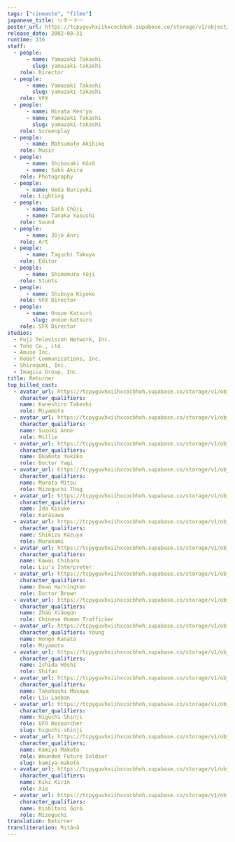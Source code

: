 ```yaml
---
tags: ["cineaste", "films"]
japanese_title: リターナー
poster_url: https://tcpyguvhxiihxcocbhoh.supabase.co/storage/v1/object/public/godzilla-cineaste-public/content/films/returner-2002/posters/returner-2002.jpg
release_date: 2002-08-31
runtime: 116
staff:
  - people:
      - name: Yamazaki Takashi
        slug: yamazaki-takashi
    role: Director
  - people:
      - name: Yamazaki Takashi
        slug: yamazaki-takashi
    role: VFX
  - people:
      - name: Hirata Ken'ya
      - name: Yamazaki Takashi
        slug: yamazaki-takashi
    role: Screenplay
  - people:
      - name: Matsumoto Akihiko
    role: Music
  - people:
      - name: Shibasaki Kôzô
      - name: Sakô Akira
    role: Photography
  - people:
      - name: Ueda Nariyuki
    role: Lighting
  - people:
      - name: Satô Chûji
      - name: Tanaka Yasushi
    role: Sound
  - people:
      - name: Jôjô Anri
    role: Art
  - people:
      - name: Taguchi Takuya
    role: Editor
  - people:
      - name: Shimomura Yûji
    role: Stunts
  - people:
      - name: Shibuya Kiyoko
    role: VFX Director
  - people:
      - name: Onoue Katsurô
        slug: onoue-katsuro
    role: SFX Director
studios:
  - Fuji Television Network, Inc.
  - Toho Co., Ltd.
  - Amuse Inc.
  - Robot Communications, Inc.
  - Shirogumi, Inc.
  - Imagica Group, Inc.
title: Returner
top_billed_cast:
  - avatar_url: https://tcpyguvhxiihxcocbhoh.supabase.co/storage/v1/object/public/godzilla-cineaste-public/content/films/returner-2002/cast-avatars/takeshi-kaneshiro-0.jpg
    character_qualifiers:
    name: Kaneshiro Takeshi
    role: Miyamoto
  - avatar_url: https://tcpyguvhxiihxcocbhoh.supabase.co/storage/v1/object/public/godzilla-cineaste-public/content/films/returner-2002/cast-avatars/anne-suzuki-0.jpg
    character_qualifiers:
    name: Suzuki Anne
    role: Millie
  - avatar_url: https://tcpyguvhxiihxcocbhoh.supabase.co/storage/v1/object/public/godzilla-cineaste-public/content/films/returner-2002/cast-avatars/yukiko-okamoto-0.jpg
    character_qualifiers:
    name: Okamoto Yukiko
    role: Doctor Yagi
  - avatar_url: https://tcpyguvhxiihxcocbhoh.supabase.co/storage/v1/object/public/godzilla-cineaste-public/content/films/returner-2002/cast-avatars/mitsu-murata-0.jpg
    character_qualifiers:
    name: Murata Mitsu
    role: Mizoguchi Thug
  - avatar_url: https://tcpyguvhxiihxcocbhoh.supabase.co/storage/v1/object/public/godzilla-cineaste-public/content/films/returner-2002/cast-avatars/kisuke-iida-0.jpg
    character_qualifiers:
    name: Îda Kisuke
    role: Karasawa
  - avatar_url: https://tcpyguvhxiihxcocbhoh.supabase.co/storage/v1/object/public/godzilla-cineaste-public/content/films/returner-2002/cast-avatars/kazuya-shimizu-0.jpg
    character_qualifiers:
    name: Shimizu Kazuya
    role: Murakami
  - avatar_url: https://tcpyguvhxiihxcocbhoh.supabase.co/storage/v1/object/public/godzilla-cineaste-public/content/films/returner-2002/cast-avatars/chiharu-kawai-0.jpg
    character_qualifiers:
    name: Kawai Chiharu
    role: Liu's Interpreter
  - avatar_url: https://tcpyguvhxiihxcocbhoh.supabase.co/storage/v1/object/public/godzilla-cineaste-public/content/films/returner-2002/cast-avatars/dean-harrington-0.jpg
    character_qualifiers:
    name: Dean Harrington
    role: Doctor Brown
  - avatar_url: https://tcpyguvhxiihxcocbhoh.supabase.co/storage/v1/object/public/godzilla-cineaste-public/content/films/returner-2002/cast-avatars/xiaoqun-zhao-0.jpg
    character_qualifiers:
    name: Zhào Xiâoqún
    role: Chinese Human Trafficker
  - avatar_url: https://tcpyguvhxiihxcocbhoh.supabase.co/storage/v1/object/public/godzilla-cineaste-public/content/films/returner-2002/cast-avatars/kanata-hongo-0.jpg
    character_qualifiers: Young
    name: Hongô Kanata
    role: Miyamoto
  - avatar_url: https://tcpyguvhxiihxcocbhoh.supabase.co/storage/v1/object/public/godzilla-cineaste-public/content/films/returner-2002/cast-avatars/hoshi-ishida-0.jpg
    character_qualifiers:
    name: Ishida Hôshi
    role: Shifan
  - avatar_url: https://tcpyguvhxiihxcocbhoh.supabase.co/storage/v1/object/public/godzilla-cineaste-public/content/films/returner-2002/cast-avatars/masaya-takahashi-0.jpg
    character_qualifiers:
    name: Takahashi Masaya
    role: Liu Laoban
  - avatar_url: https://tcpyguvhxiihxcocbhoh.supabase.co/storage/v1/object/public/godzilla-cineaste-public/content/films/returner-2002/cast-avatars/shinji-higuchi-0.jpg
    character_qualifiers:
    name: Higuchi Shinji
    role: UFO Researcher
    slug: higuchi-shinji
  - avatar_url: https://tcpyguvhxiihxcocbhoh.supabase.co/storage/v1/object/public/godzilla-cineaste-public/content/films/returner-2002/cast-avatars/makoto-kamiya-0.jpg
    character_qualifiers:
    name: Kamiya Makoto
    role: Wounded Future Soldier
    slug: kamiya-makoto
  - avatar_url: https://tcpyguvhxiihxcocbhoh.supabase.co/storage/v1/object/public/godzilla-cineaste-public/content/films/returner-2002/cast-avatars/kirin-kiki-0.jpg
    character_qualifiers:
    name: Kiki Kirin
    role: Xie
  - avatar_url: https://tcpyguvhxiihxcocbhoh.supabase.co/storage/v1/object/public/godzilla-cineaste-public/content/films/returner-2002/cast-avatars/goro-kishitani-0.jpg
    character_qualifiers:
    name: Kishitani Gorô
    role: Mizoguchi
translation: Returner
transliteration: Ritânâ
---
```

